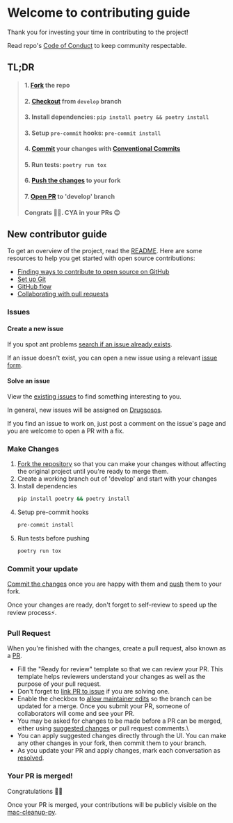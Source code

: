 # Welcome to contributing guide 

Thank you for investing your time in contributing to the project!

Read repo's [Code of Conduct](./CODE_OF_CONDUCT.md) to keep community respectable.

## TL;DR

> #### 1. [Fork](https://docs.github.com/en/github/getting-started-with-github/fork-a-repo#fork-an-example-repository) the repo
> #### 2. [Checkout](https://www.atlassian.com/git/tutorials/using-branches/git-checkout) from `develop` branch
> #### 3. Install dependencies: `pip install poetry && poetry install`
> #### 3. Setup `pre-commit` hooks: `pre-commit install`
> #### 4. [Commit](https://www.atlassian.com/git/tutorials/saving-changes/git-commit) your changes with [Conventional Commits](https://www.conventionalcommits.org)
> #### 5. Run tests: `poetry run tox`
> #### 6. [Push the changes](https://docs.github.com/en/get-started/using-git/pushing-commits-to-a-remote-repository#about-git-push) to your fork 
> #### 7. [Open PR](https://docs.github.com/en/pull-requests/collaborating-with-pull-requests/proposing-changes-to-your-work-with-pull-requests/creating-a-pull-request) to 'develop' branch
> #### Congrats :tada::sparkles:. CYA in your PRs 😉


## New contributor guide

To get an overview of the project, read the [README](README.md). 
Here are some resources to help you get started with open source contributions:

- [Finding ways to contribute to open source on GitHub](https://docs.github.com/en/get-started/exploring-projects-on-github/finding-ways-to-contribute-to-open-source-on-github)
- [Set up Git](https://docs.github.com/en/get-started/quickstart/set-up-git)
- [GitHub flow](https://docs.github.com/en/get-started/quickstart/github-flow)
- [Collaborating with pull requests](https://docs.github.com/en/github/collaborating-with-pull-requests)

### Issues

#### Create a new issue

If you spot ant problems [search if an issue already exists](https://docs.github.com/en/github/searching-for-information-on-github/searching-on-github/searching-issues-and-pull-requests#search-by-the-title-body-or-comments). 

If an issue doesn't exist, you can open a new issue using a relevant [issue form](https://github.com/Drugsosos/mac-cleanup-py/issues/new/choose). 

#### Solve an issue

View the [existing issues](https://github.com/mac-cleanup/mac-cleanup-py/issues) to find something interesting to you. 

In general, new issues will be assigned on [Drugsosos](https://github.com/Drugsosos).

If you find an issue to work on, just post a comment on the issue's page and you are welcome to open a PR with a fix.

### Make Changes

1. [Fork the repository](https://docs.github.com/en/github/getting-started-with-github/fork-a-repo#fork-an-example-repository) so that you can make your changes without affecting the original project until you're ready to merge them.
2. Create a working branch out of 'develop' and start with your changes
3. Install dependencies
    ```bash
   pip install poetry && poetry install
   ```
4. Setup pre-commit hooks
    ```bash
   pre-commit install
    ```
5. Run tests before pushing
    ```bash
   poetry run tox
    ```

### Commit your update

[Commit the changes](https://www.atlassian.com/git/tutorials/saving-changes/git-commit) once you are happy with them and [push](https://docs.github.com/en/get-started/using-git/pushing-commits-to-a-remote-repository#about-git-push) them to your fork.

Once your changes are ready, don't forget to self-review to speed up the review process:zap:.

### Pull Request

When you're finished with the changes, create a pull request, also known as a [PR](https://docs.github.com/en/pull-requests/collaborating-with-pull-requests/proposing-changes-to-your-work-with-pull-requests/creating-a-pull-request).
- Fill the "Ready for review" template so that we can review your PR. This template helps reviewers understand your changes as well as the purpose of your pull request. 
- Don't forget to [link PR to issue](https://docs.github.com/en/issues/tracking-your-work-with-issues/linking-a-pull-request-to-an-issue) if you are solving one.
- Enable the checkbox to [allow maintainer edits](https://docs.github.com/en/github/collaborating-with-issues-and-pull-requests/allowing-changes-to-a-pull-request-branch-created-from-a-fork) so the branch can be updated for a merge.
Once you submit your PR, someone of collaborators will come and see your PR.
- You may be asked for changes to be made before a PR can be merged, either using [suggested changes](https://docs.github.com/en/github/collaborating-with-issues-and-pull-requests/incorporating-feedback-in-your-pull-request) or pull request comments.\ 
- You can apply suggested changes directly through the UI. You can make any other changes in your fork, then commit them to your branch.
- As you update your PR and apply changes, mark each conversation as [resolved](https://docs.github.com/en/github/collaborating-with-issues-and-pull-requests/commenting-on-a-pull-request#resolving-conversations).

### Your PR is merged!

Congratulations :tada::sparkles:

Once your PR is merged, your contributions will be publicly visible on the [mac-cleanup-py](https://github.com/mac-cleanup/mac-cleanup-py).
